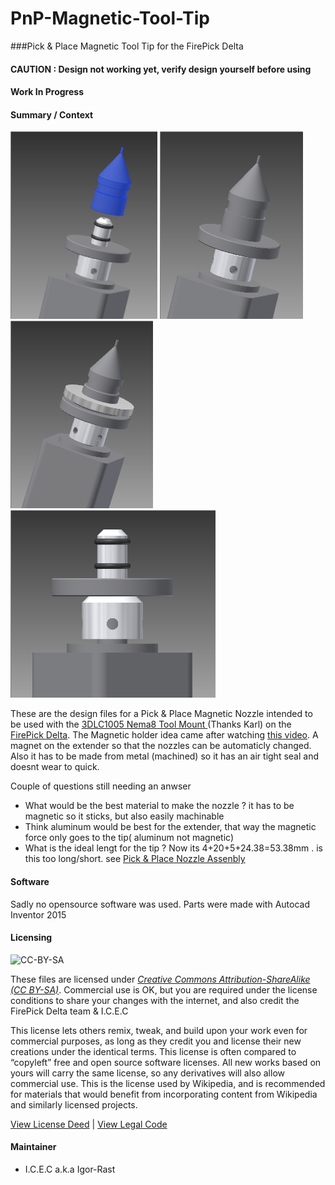 ﻿# PnP-Magnetic-Tool-Tip
###Pick &amp; Place Magnetic Tool Tip for the FirePick Delta 

#### CAUTION : Design not working yet, verify design yourself before using


#### Work In Progress

#### Summary / Context

<img src="https://github.com/Igor-Rast/PnP-Magnetic-Tool-Tip/blob/master/image/Nozzle_1_Rev_A.png" height=300px>   </a>
<img src="https://github.com/Igor-Rast/PnP-Magnetic-Tool-Tip/blob/master/image/Nozzle_1_Rev_A_1.png" height=300px>   </a>
<img src="https://github.com/Igor-Rast/PnP-Magnetic-Tool-Tip/blob/master/image/Nozzle_2_Rev_A_1.png" height=300px>   </a>
<img src="https://github.com/Igor-Rast/PnP-Magnetic-Tool-Tip/blob/master/image/Extender_Assembled_Rev_A_1.png" height=300px>   </a>



These are the design files for a Pick & Place Magnetic Nozzle intended to be used with the <a href="https://github.com/firepick1/FPD-LooseCanon/blob/dev/mechanical/3DLCxxxx%20-%20LooseCanon%20parts/STL/3DLC1005%20Nema8%20Tool%20Mount%20%28plated%29.stl"> 3DLC1005 Nema8 Tool Mount </a>(Thanks Karl) on the <a href="https://github.com/firepick-delta/firepick-delta"> FirePick Delta</a>. 
The Magnetic holder idea came after watching  <a href="https://www.youtube.com/watch?v=bYfD0UUKyek"> this video</a>.
A magnet on the extender so that the nozzles can be automaticly changed. Also it has to be made from metal (machined) so it has an air tight seal and doesnt wear to quick.


Couple of questions still needing an anwser

- What would be the best material to make the nozzle ? it has to be magnetic so it sticks, but also easily machinable
- Think aluminum would be best for the extender, that way the magnetic force only goes to the tip( aluminum not magnetic) 
- What is the ideal lengt for the tip ? Now its 4+20+5+24.38=53.38mm . is this too long/short. see <a href="https://github.com/Igor-Rast/PnP-Magnetic-Tool-Tip/blob/master/PDF/Pick_%26_Place_Nozzle_Assembly%28PDF%29.pdf">Pick & Place Nozzle Assenbly</a>



#### Software
Sadly no opensource software was used. Parts were made with Autocad Inventor 2015




#### Licensing

![CC-BY-SA](http://upload.wikimedia.org/wikipedia/commons/thumb/d/d0/CC-BY-SA_icon.svg/320px-CC-BY-SA_icon.svg.png)

These files are licensed under [*Creative Commons Attribution-ShareAlike (CC BY-SA)*](https://creativecommons.org/licenses/by-sa/4.0/legalcode).  Commercial use is OK, but you are required under the license conditions to share your changes with the internet, and also credit the FirePick Delta team & I.C.E.C


This license lets others remix, tweak, and build upon your work even for commercial purposes, as long as they credit you and license their new creations under the identical terms. This license is often compared to “copyleft” free and open source software licenses. All new works based on yours will carry the same license, so any derivatives will also allow commercial use. This is the license used by Wikipedia, and is recommended for materials that would benefit from incorporating content from Wikipedia and similarly licensed projects. 

[View License Deed](http://creativecommons.org/licenses/by-sa/4.0/) | [View Legal Code](https://creativecommons.org/licenses/by-sa/4.0/legalcode)


#### Maintainer
* I.C.E.C a.k.a Igor-Rast



